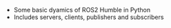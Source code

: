 - Some basic dyamics of ROS2 Humble in Python
- Includes servers, clients, publishers and subscribers